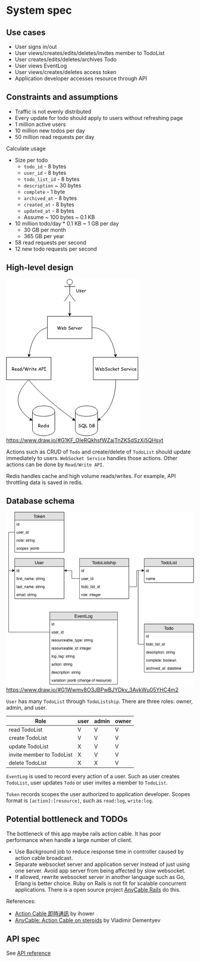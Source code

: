 # System spec

## Use cases

* User signs in/out
* User views/creates/edits/deletes/invites member to TodoList
* User creates/edits/deletes/archives Todo
* User views EventLog
* User views/creates/deletes access token
* Application developer accesses resource through API

## Constraints and assumptions

* Traffic is not evenly distributed
* Every update for todo should apply to users without refreshing page
* 1 million active users
* 10 million new todos per day
* 50 million read requests per day

Calculate usage

* Size per todo
  * `todo_id` - 8 bytes
  * `user_id` - 8 bytes
  * `todo_list_id` - 8 bytes
  * `description`  ~ 30 bytes
  * `complete` - 1 byte
  * `archived_at` - 8 bytes
  * `created_at` - 8 bytes
  * `updated_at` - 8 bytes
  * Assume ~ 100 bytes ~ 0.1 KB
* 10 million todo/day * 0.1 KB ~ 1 GB per day
  * 30 GB per month
  * 365 GB per year
* 58 read requests per second
* 12 new todo requests per second

## High-level design

![](images/high_level_design.png)
https://www.draw.io/#G1KF_OIeRQkhsfWZajTnZKSdSzXj5QHsyt

Actions such as CRUD of `Todo` and create/delete of `TodoList` should update immediately to users. `WebSocket Service` handles those actions. Other actions can be done by `Read/Write API`.

Redis handles cache and high volume reads/writes. For example, API throttling data is saved in redis.

## Database schema

![](images/database_schema.png)
https://www.draw.io/#G1Wwmv8O3JBPwBJYDkv_3AvkWu05YHC4m2

`User` has many `TodoList` through `TodoListship`. There are three roles: owner, admin, and user.

Role | user | admin | owner
-------------- | ------|-------|-----
read TodoList  | ️️V | V | V
create TodoList| V | V | V
update TodoList| X | V | V
invite member to TodoList| X | V | V
delete TodoList| X | X | V

`EventLog` is used to record every action of a user. Such as user creates `TodoList`, user updates `Todo` or user invites a member to `TodoList`.

`Token` records scopes the user authorized to application developer. Scopes format is `[action]:[resource]`, such as `read:log`, `write:log`.

## Potential bottleneck and TODOs

The bottleneck of this app maybe rails action cable. It has poor performance when handle a large number of client.

* Use Background job to reduce response time in controller caused by action cable broadcast.
* Separate websocket server and application server instead of just using one server. Avoid app server from being affected by slow websocket.
* If allowed, rewrite websocket server in another language such as Go, Erlang is better choice. Ruby on Rails is not fit for scalable concurrent applications. There is a open source project [AnyCable Rails](https://github.com/anycable/anycable-rails) do this.

References:
* [Action Cable 即時通訊](https://ihower.tw/rails/actioncable.html) by ihower
* [AnyCable: Action Cable on steroids](https://evilmartians.com/chronicles/anycable-actioncable-on-steroids) by Vladimir Dementyev

## API spec

See [API reference](doc/api_reference.md)
